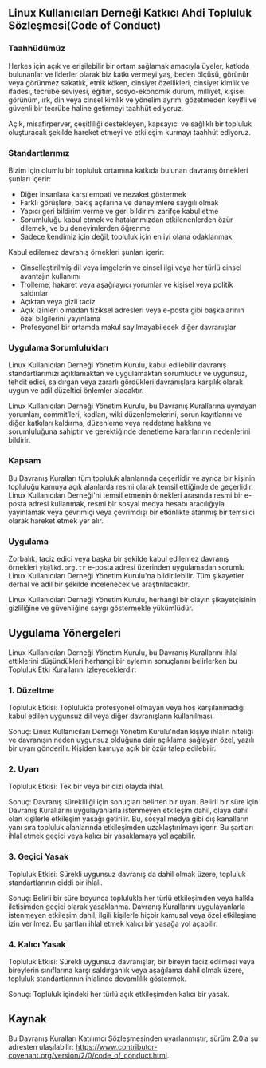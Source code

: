 
## Linux Kullanıcıları Derneği Katkıcı Ahdi Topluluk Sözleşmesi(Code of Conduct)
### Taahhüdümüz

Herkes için açık ve erişilebilir bir ortam sağlamak amacıyla üyeler, katkıda bulunanlar ve liderler olarak biz katkı vermeyi yaş, beden ölçüsü, görünür veya görünmez sakatlık, etnik köken, cinsiyet özellikleri, cinsiyet kimlik ve ifadesi, tecrübe seviyesi, eğitim, sosyo-ekonomik durum, milliyet, kişisel görünüm, ırk, din veya cinsel kimlik ve yönelim ayrımı gözetmeden keyifli ve güvenli bir tecrübe haline getirmeyi taahhüt ediyoruz.

Açık, misafirperver, çeşitliliği destekleyen, kapsayıcı ve sağlıklı bir topluluk oluşturacak şekilde hareket etmeyi ve etkileşim kurmayı taahhüt ediyoruz.

### Standartlarımız

Bizim için olumlu bir topluluk ortamına katkıda bulunan davranış örnekleri şunları içerir:

- Diğer insanlara karşı empati ve nezaket göstermek
- Farklı görüşlere, bakış açılarına ve deneyimlere saygılı olmak
- Yapıcı geri bildirim verme ve geri bildirimi zarifçe kabul etme
- Sorumluluğu kabul etmek ve hatalarımızdan etkilenenlerden özür dilemek, ve bu deneyimlerden öğrenme
- Sadece kendimiz için değil, topluluk için en iyi olana odaklanmak

Kabul edilemez davranış örnekleri şunları içerir:

- Cinselleştirilmiş dil veya imgelerin ve cinsel ilgi veya her türlü cinsel avantajın kullanımı
- Trolleme, hakaret veya aşağılayıcı yorumlar ve kişisel veya politik saldırılar
- Açıktan veya gizli taciz
- Açık izinleri olmadan fiziksel adresleri veya e-posta gibi başkalarının özel bilgilerini yayınlama
- Profesyonel bir ortamda makul sayılmayabilecek diğer davranışlar

### Uygulama Sorumlulukları

Linux Kullanıcıları Derneği Yönetim Kurulu, kabul edilebilir davranış standartlarımızı açıklamaktan ve uygulamaktan sorumludur ve uygunsuz, tehdit edici, saldırgan veya zararlı gördükleri davranışlara karşılık olarak uygun ve adil düzeltici önlemler alacaktır.

Linux Kullanıcıları Derneği Yönetim Kurulu, bu Davranış Kurallarına uymayan yorumları, commit’leri, kodları, wiki düzenlemelerini, sorun kayıtlarını ve diğer katkıları kaldırma, düzenleme veya reddetme hakkına ve sorumluluğuna sahiptir ve gerektiğinde denetleme kararlarının nedenlerini bildirir.

### Kapsam

Bu Davranış Kuralları tüm topluluk alanlarında geçerlidir ve ayrıca bir kişinin topluluğu kamuya açık alanlarda resmi olarak temsil ettiğinde de geçerlidir. Linux Kullanıcıları Derneği'ni temsil etmenin örnekleri arasında resmi bir e-posta adresi kullanmak, resmi bir sosyal medya hesabı aracılığıyla yayınlamak veya çevrimiçi veya çevrimdışı bir etkinlikte atanmış bir temsilci olarak hareket etmek yer alır.

### Uygulama

Zorbalık, taciz edici veya başka bir şekilde kabul edilemez davranış örnekleri `yk@lkd.org.tr` e-posta adresi üzerinden uygulamadan sorumlu Linux Kullanıcıları Derneği Yönetim Kurulu'na bildirilebilir. Tüm şikayetler derhal ve adil bir şekilde incelenecek ve araştırılacaktır.

Linux Kullanıcıları Derneği Yönetim Kurulu, herhangi bir olayın şikayetçisinin gizliliğine ve güvenliğine saygı göstermekle yükümlüdür.

## Uygulama Yönergeleri

Linux Kullanıcıları Derneği Yönetim Kurulu, bu Davranış Kurallarını ihlal ettiklerini düşündükleri herhangi bir eylemin sonuçlarını belirlerken bu Topluluk Etki Kurallarını izleyeceklerdir:

### 1. Düzeltme

Topluluk Etkisi: Toplulukta profesyonel olmayan veya hoş karşılanmadığı kabul edilen uygunsuz dil veya diğer davranışların kullanılması.

Sonuç: Linux Kullanıcıları Derneği Yönetim Kurulu'ndan kişiye ihlalin niteliği ve davranışın neden uygunsuz olduğuna dair açıklama sağlayan özel, yazılı bir uyarı gönderilir. Kişiden kamuya açık bir özür talep edilebilir.

### 2. Uyarı

Topluluk Etkisi: Tek bir veya bir dizi olayda ihlal.

Sonuç: Davranış sürekliliği için sonuçları belirten bir uyarı. Belirli bir süre için Davranış Kurallarını uygulayanlarla istenmeyen etkileşim dahil, olaya dahil olan kişilerle etkileşim yasağı getirilir. Bu, sosyal medya gibi dış kanalların yanı sıra topluluk alanlarında etkileşimden uzaklaştırılmayı içerir. Bu şartları ihlal etmek geçici veya kalıcı bir yasaklamaya yol açabilir.

### 3. Geçici Yasak

Topluluk Etkisi: Sürekli uygunsuz davranış da dahil olmak üzere, topluluk standartlarının ciddi bir ihlali.

Sonuç: Belirli bir süre boyunca toplulukla her türlü etkileşimden veya halkla iletişimden geçici olarak yasaklanma. Davranış Kurallarını uygulayanlarla istenmeyen etkileşim dahil, ilgili kişilerle hiçbir kamusal veya özel etkileşime izin verilmez. Bu şartları ihlal etmek kalıcı bir yasağa yol açabilir.

### 4. Kalıcı Yasak

Topluluk Etkisi: Sürekli uygunsuz davranışlar, bir bireyin taciz edilmesi veya bireylerin sınıflarına karşı saldırganlık veya aşağılama dahil olmak üzere, topluluk standartlarının ihlalinde devamlılık göstermek.

Sonuç: Topluluk içindeki her türlü açık etkileşimden kalıcı bir yasak.

## Kaynak

Bu Davranış Kuralları Katılımcı Sözleşmesinden uyarlanmıştır, sürüm 2.0’a şu adresten ulaşılabilir: https://www.contributor-covenant.org/version/2/0/code_of_conduct.html.
